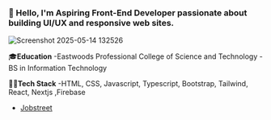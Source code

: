 ### 👋 Hello, I'm Aspiring **Front-End Developer** passionate about  building UI/UX and responsive web sites.

![Screenshot 2025-05-14 132526](https://github.com/user-attachments/assets/834fedc8-f246-403c-aaa5-47393c1c04c6)

🎓**Education**   -Eastwoods Professional College of Science and Technology - BS in Information Technology

🧑‍💻**Tech Stack**  -HTML, CSS, Javascript, Typescript, Bootstrap, Tailwind, React, Nextjs ,Firebase


- [Jobstreet](https://ph.jobstreet.com/profile/rainer-morales-lP5ZTL0dsW)




